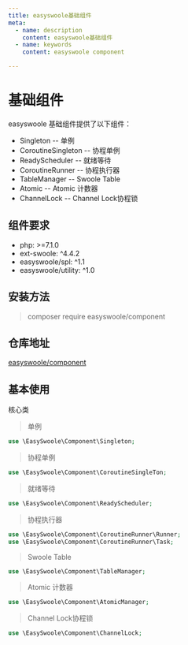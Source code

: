```yaml
---
title: easyswoole基础组件
meta:
  - name: description
    content: easyswoole基础组件
  - name: keywords
    content: easyswoole component

---
```


# 基础组件

easyswoole 基础组件提供了以下组件：

- Singleton -- 单例
- CoroutineSingleton -- 协程单例
- ReadyScheduler -- 就绪等待
- CoroutineRunner -- 协程执行器
- TableManager -- Swoole Table
- Atomic -- Atomic 计数器
- ChannelLock -- Channel Lock协程锁

## 组件要求

- php: >=7.1.0
- ext-swoole: ^4.4.2
- easyswoole/spl: ^1.1
- easyswoole/utility: ^1.0

## 安装方法

> composer require easyswoole/component

## 仓库地址

[easyswoole/component](https://github.com/easy-swoole/component)

## 基本使用

核心类

> 单例

```php
use \EasySwoole\Component\Singleton;
```

> 协程单例

```php
use \EasySwoole\Component\CoroutineSingleTon;
```

> 就绪等待

```php
use \EasySwoole\Component\ReadyScheduler;
```

> 协程执行器

```php
use \EasySwoole\Component\CoroutineRunner\Runner;
use \EasySwoole\Component\CoroutineRunner\Task;
```

> Swoole Table

```php
use \EasySwoole\Component\TableManager;
```

> Atomic 计数器

```php
use \EasySwoole\Component\AtomicManager;
```

> Channel Lock协程锁

```php
use \EasySwoole\Component\ChannelLock;
```
